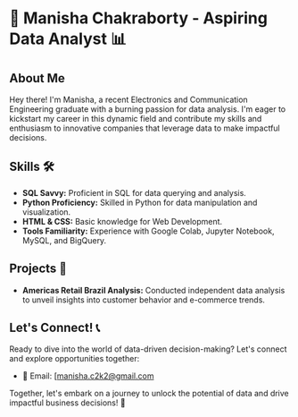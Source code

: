 # 🚀 Manisha Chakraborty - Aspiring Data Analyst 📊

## About Me
Hey there!  I'm Manisha, a recent Electronics and Communication Engineering graduate with a burning passion for data analysis. I'm eager to kickstart my career in this dynamic field and contribute my skills and enthusiasm to innovative companies that leverage data to make impactful decisions.

## Skills 🛠️
- **SQL Savvy:** Proficient in SQL for data querying and analysis.
- **Python Proficiency:** Skilled in Python for data manipulation and visualization.
- **HTML & CSS:** Basic knowledge for Web Development.
- **Tools Familiarity:** Experience with Google Colab, Jupyter Notebook, MySQL, and BigQuery.
  
## Projects 🚀
- **Americas Retail Brazil Analysis:** Conducted independent data analysis to unveil insights into customer behavior and e-commerce trends.

## Let's Connect! 📞
Ready to dive into the world of data-driven decision-making? Let's connect and explore opportunities together:
- 📧 Email: [manisha.c2k2@gmail.com

Together, let's embark on a journey to unlock the potential of data and drive impactful business decisions! 💫



